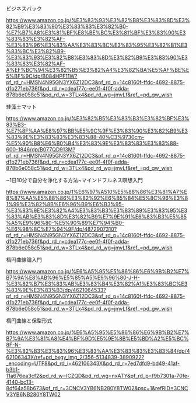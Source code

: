 ビジネスバック

https://www.amazon.co.jp/%E3%83%93%E3%82%B8%E3%83%8D%E3%82%B9%E3%83%90%E3%83%83%E3%82%B0-%E7%B7%A8%E3%81%BF%E8%BE%BC%E3%81%BF%E3%83%90%E3%83%83%E3%82%AF-%E3%83%96%E3%83%AA%E3%83%BC%E3%83%95%E3%82%B1%E3%83%BC%E3%82%B9-%E3%83%93%E3%82%B8%E3%83%8D%E3%82%B9%E3%83%90%E3%83%83%E3%82%AF-A%EF%BC%94%E3%82%B5%E3%82%A4%E3%82%BA%E5%AF%BE%E5%BF%9C/dp/B084HPF11W?pf_rd_r=HMSN4N95GN3YX6Z12DC3&pf_rd_p=14c8160f-ffdc-4692-8875-d1b271eb736f&pd_rd_r=cdea177c-ee0f-4f0f-adda-878b6e058c51&pd_rd_w=3TLx4&pd_rd_wg=jmvLf&ref_=pd_gw_wish


珪藻土マット

https://www.amazon.co.jp/%E3%82%B5%E3%83%B3%E3%82%BF%E3%83%B3-%E7%8F%AA%E8%97%BB%E5%9C%9F%E3%83%90%E3%82%B9%E3%83%9E%E3%83%83%E3%83%88-40%C3%9730cm-%E5%90%B8%E6%B0%B4%E3%83%9E%E3%83%83%E3%83%88-600-1846/dp/B077QD913M?pf_rd_r=HMSN4N95GN3YX6Z12DC3&pf_rd_p=14c8160f-ffdc-4692-8875-d1b271eb736f&pd_rd_r=cdea177c-ee0f-4f0f-adda-878b6e058c51&pd_rd_w=3TLx4&pd_rd_wg=jmvLf&ref_=pd_gw_wish


~1日10分で自分を浄化する方法~マインドフルネス瞑想入門

https://www.amazon.co.jp/1%E6%97%A510%E5%88%86%E3%81%A7%E8%87%AA%E5%88%86%E3%82%92%E6%B5%84%E5%8C%96%E3%81%99%E3%82%8B%E6%96%B9%E6%B3%95-%E3%83%9E%E3%82%A4%E3%83%B3%E3%83%89%E3%83%95%E3%83%AB%E3%83%8D%E3%82%B9%E7%9E%91%E6%83%B3%E5%85%A5%E9%96%80-%E5%90%89%E7%94%B0-%E6%98%8C%E7%94%9F/dp/4872907310?pf_rd_r=HMSN4N95GN3YX6Z12DC3&pf_rd_p=14c8160f-ffdc-4692-8875-d1b271eb736f&pd_rd_r=cdea177c-ee0f-4f0f-adda-878b6e058c51&pd_rd_w=3TLx4&pd_rd_wg=jmvLf&ref_=pd_gw_wish

楕円曲線論入門

https://www.amazon.co.jp/%E6%A5%95%E5%86%86%E6%9B%B2%E7%B7%9A%E8%AB%96%E5%85%A5%E9%96%80-J-H-%E3%82%B7%E3%83%AB%E3%83%B4%E3%82%A1%E3%83%BC%E3%83%9E%E3%83%B3/dp/4621064533?pf_rd_r=HMSN4N95GN3YX6Z12DC3&pf_rd_p=14c8160f-ffdc-4692-8875-d1b271eb736f&pd_rd_r=cdea177c-ee0f-4f0f-adda-878b6e058c51&pd_rd_w=3TLx4&pd_rd_wg=jmvLf&ref_=pd_gw_wish

楕円曲線と保型形式

https://www.amazon.co.jp/%E6%A5%95%E5%86%86%E6%9B%B2%E7%B7%9A%E3%81%A8%E4%BF%9D%E5%9E%8B%E5%BD%A2%E5%BC%8F-N-%E3%82%B3%E3%83%96%E3%83%AA%E3%83%83%E3%83%84/dp/462106343X/ref=pd_bxgy_img_2/356-5134839-3890922?_encoding=UTF8&pd_rd_i=462106343X&pd_rd_r=7ed7dfd9-bd49-41af-b3b1-11a676ea3cf2&pd_rd_w=ICZQD&pd_rd_wg=nxATY&pf_rd_p=f9b7301a-70fe-4140-bc13-8df64a58b673&pf_rd_r=3CNCV3YB6NB280Y8TW02&psc=1&refRID=3CNCV3YB6NB280Y8TW02
